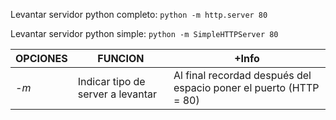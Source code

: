 
Levantar servidor python completo:
`python -m http.server 80` 

Levantar servidor python simple:
`python -m SimpleHTTPServer 80` 

| OPCIONES | FUNCION                           | +Info                                                             |
| -------- | --------------------------------- | ----------------------------------------------------------------- |
| *-m*     | Indicar tipo de server a levantar | Al final recordad después del espacio poner el puerto (HTTP = 80) |
